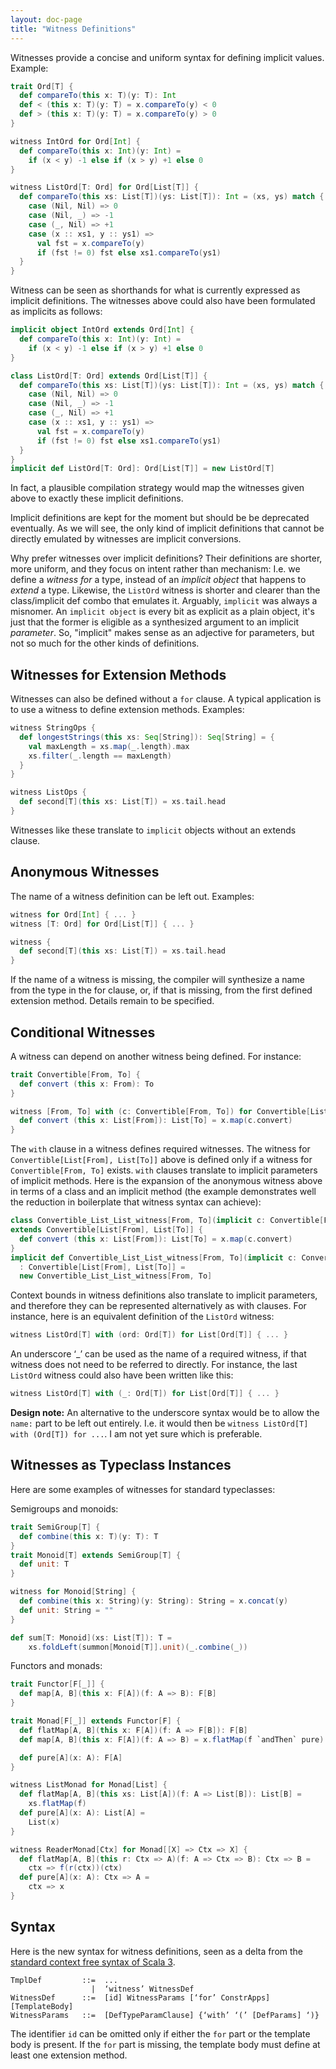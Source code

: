 ```yaml
---
layout: doc-page
title: "Witness Definitions"
---
```


Witnesses provide a concise and uniform syntax for defining implicit values. Example:

```scala
trait Ord[T] {
  def compareTo(this x: T)(y: T): Int
  def < (this x: T)(y: T) = x.compareTo(y) < 0
  def > (this x: T)(y: T) = x.compareTo(y) > 0
}

witness IntOrd for Ord[Int] {
  def compareTo(this x: Int)(y: Int) =
    if (x < y) -1 else if (x > y) +1 else 0
}

witness ListOrd[T: Ord] for Ord[List[T]] {
  def compareTo(this xs: List[T])(ys: List[T]): Int = (xs, ys) match {
    case (Nil, Nil) => 0
    case (Nil, _) => -1
    case (_, Nil) => +1
    case (x :: xs1, y :: ys1) =>
      val fst = x.compareTo(y)
      if (fst != 0) fst else xs1.compareTo(ys1)
  }
}
```

Witness can be seen as shorthands for what is currently expressed as implicit definitions. The witnesses above could also have been formulated as implicits as follows:
```scala
implicit object IntOrd extends Ord[Int] {
  def compareTo(this x: Int)(y: Int) =
    if (x < y) -1 else if (x > y) +1 else 0
}

class ListOrd[T: Ord] extends Ord[List[T]] {
  def compareTo(this xs: List[T])(ys: List[T]): Int = (xs, ys) match {
    case (Nil, Nil) => 0
    case (Nil, _) => -1
    case (_, Nil) => +1
    case (x :: xs1, y :: ys1) =>
      val fst = x.compareTo(y)
      if (fst != 0) fst else xs1.compareTo(ys1)
  }
}
implicit def ListOrd[T: Ord]: Ord[List[T]] = new ListOrd[T]
```
In fact, a plausible compilation strategy would map the witnesses given above to exactly these implicit definitions.

Implicit definitions are kept for the moment but should be be deprecated eventually. As we will see, the only kind of implicit definitions that cannot be directly emulated by witnesses are implicit conversions.

Why prefer witnesses over implicit definitions? Their definitions are shorter, more uniform, and they focus on intent rather than mechanism: I.e. we define a _witness for_ a type, instead of an _implicit object_ that happens to _extend_ a type. Likewise, the `ListOrd` witness is shorter and clearer than the class/implicit def combo that emulates it. Arguably, `implicit` was always a misnomer. An `implicit object` is every bit as explicit as a plain object, it's just that the former is eligible as a synthesized argument to an implicit _parameter_. So, "implicit" makes sense as an adjective for parameters, but not so much for the other kinds of definitions.

## Witnesses for Extension Methods

Witnesses can also be defined without a `for` clause. A typical application is to use a witness to define extension methods. Examples:

```scala
witness StringOps {
  def longestStrings(this xs: Seq[String]): Seq[String] = {
    val maxLength = xs.map(_.length).max
    xs.filter(_.length == maxLength)
  }
}

witness ListOps {
  def second[T](this xs: List[T]) = xs.tail.head
}
```
Witnesses like these translate to `implicit` objects without an extends clause.

## Anonymous Witnesses

The name of a witness definition can be left out. Examples:
```scala
witness for Ord[Int] { ... }
witness [T: Ord] for Ord[List[T]] { ... }

witness {
  def second[T](this xs: List[T]) = xs.tail.head
}
```
If the name of a witness is missing, the compiler will synthesize a name from
the type in the for clause, or, if that is missing, from the first defined
extension method. Details remain to be specified.

## Conditional Witnesses

A witness can depend on another witness being defined. For instance:
```scala
trait Convertible[From, To] {
  def convert (this x: From): To
}

witness [From, To] with (c: Convertible[From, To]) for Convertible[List[From], List[To]] {
  def convert (this x: List[From]): List[To] = x.map(c.convert)
}
```

The `with` clause in a witness defines required witnesses. The witness for `Convertible[List[From], List[To]]` above is defined only if a witness for `Convertible[From, To]` exists.
`with` clauses translate to implicit parameters of implicit methods. Here is the expansion of the anonymous witness above in terms of a class and an implicit method (the example demonstrates well the reduction in boilerplate that witness syntax can achieve):
```scala
class Convertible_List_List_witness[From, To](implicit c: Convertible[From, To])
extends Convertible[List[From], List[To]] {
  def convert (this x: List[From]): List[To] = x.map(c.convert)
}
implicit def Convertible_List_List_witness[From, To](implicit c: Convertible[From, To])
  : Convertible[List[From], List[To]] =
  new Convertible_List_List_witness[From, To]
```
Context bounds in witness definitions also translate to implicit parameters, and therefore they can be represented alternatively as with clauses. For instance, here is an equivalent definition of the `ListOrd` witness:
```scala
witness ListOrd[T] with (ord: Ord[T]) for List[Ord[T]] { ... }
```
An underscore ‘_’ can be used as the name of a required witness, if that witness does not
need to be referred to directly. For instance, the last `ListOrd` witness could also have been written like this:
```scala
witness ListOrd[T] with (_: Ord[T]) for List[Ord[T]] { ... }
```

**Design note:** An alternative to the underscore syntax would be to allow the `name:` part to be left out entirely. I.e. it would then be `witness ListOrd[T] with (Ord[T]) for ...`. I am not yet sure which is preferable.


## Witnesses as Typeclass Instances

Here are some examples of witnesses for standard typeclasses:

Semigroups and monoids:

```scala
trait SemiGroup[T] {
  def combine(this x: T)(y: T): T
}
trait Monoid[T] extends SemiGroup[T] {
  def unit: T
}

witness for Monoid[String] {
  def combine(this x: String)(y: String): String = x.concat(y)
  def unit: String = ""
}

def sum[T: Monoid](xs: List[T]): T =
    xs.foldLeft(summon[Monoid[T]].unit)(_.combine(_))
```
Functors and monads:
```scala
trait Functor[F[_]] {
  def map[A, B](this x: F[A])(f: A => B): F[B]
}

trait Monad[F[_]] extends Functor[F] {
  def flatMap[A, B](this x: F[A])(f: A => F[B]): F[B]
  def map[A, B](this x: F[A])(f: A => B) = x.flatMap(f `andThen` pure)

  def pure[A](x: A): F[A]
}

witness ListMonad for Monad[List] {
  def flatMap[A, B](this xs: List[A])(f: A => List[B]): List[B] =
    xs.flatMap(f)
  def pure[A](x: A): List[A] =
    List(x)
}

witness ReaderMonad[Ctx] for Monad[[X] => Ctx => X] {
  def flatMap[A, B](this r: Ctx => A)(f: A => Ctx => B): Ctx => B =
    ctx => f(r(ctx))(ctx)
  def pure[A](x: A): Ctx => A =
    ctx => x
}
```

## Syntax

Here is the new syntax for witness definitions, seen as a delta from the [standard context free syntax of Scala 3](http://dotty.epfl.ch/docs/internals/syntax.html).
```
TmplDef         ::=  ...
                  |  ‘witness’ WitnessDef
WitnessDef      ::=  [id] WitnessParams [‘for’ ConstrApps] [TemplateBody]
WitnessParams   ::=  [DefTypeParamClause] {‘with’ ‘(’ [DefParams] ‘)}
```
The identifier `id` can be omitted only if either the `for` part or the template body is present. If the `for` part is missing, the template body must define at least one extension method.